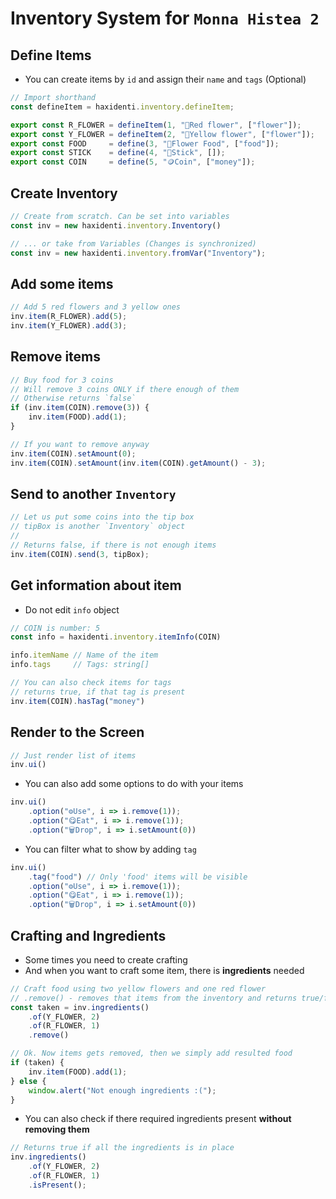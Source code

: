 # Inventory System for `Monna Histea 2`

## Define Items
* You can create items by `id` and assign their `name` and `tags` (Optional)
```ts
// Import shorthand
const defineItem = haxidenti.inventory.defineItem;

export const R_FLOWER = defineItem(1, "🌹Red flower", ["flower"]);
export const Y_FLOWER = defineItem(2, "🌻Yellow flower", ["flower"]);
export const FOOD     = define(3, "🍞Flower Food", ["food"]);
export const STICK    = define(4, "🌿Stick", []);
export const COIN     = define(5, "🪙Coin", ["money"]);
```


## Create Inventory
```ts
// Create from scratch. Can be set into variables
const inv = new haxidenti.inventory.Inventory()

// ... or take from Variables (Changes is synchronized)
const inv = new haxidenti.inventory.fromVar("Inventory");
```


## Add some items
```ts
// Add 5 red flowers and 3 yellow ones
inv.item(R_FLOWER).add(5);
inv.item(Y_FLOWER).add(3);
```

## Remove items
```ts
// Buy food for 3 coins
// Will remove 3 coins ONLY if there enough of them
// Otherwise returns `false`
if (inv.item(COIN).remove(3)) {
	inv.item(FOOD).add(1);
}

// If you want to remove anyway
inv.item(COIN).setAmount(0);
inv.item(COIN).setAmount(inv.item(COIN).getAmount() - 3);
```



## Send to another `Inventory`
```ts
// Let us put some coins into the tip box
// tipBox is another `Inventory` object
//
// Returns false, if there is not enough items
inv.item(COIN).send(3, tipBox);
```


## Get information about item
* Do not edit `info` object
```ts
// COIN is number: 5
const info = haxidenti.inventory.itemInfo(COIN)

info.itemName // Name of the item
info.tags     // Tags: string[]

// You can also check items for tags
// returns true, if that tag is present
inv.item(COIN).hasTag("money")
```



## Render to the Screen
```ts
// Just render list of items
inv.ui()
```
* You can also add some options to do with your items
```ts
inv.ui()
	.option("⚙️Use", i => i.remove(1));
	.option("😋Eat", i => i.remove(1));
	.option("🗑️Drop", i => i.setAmount(0))
```
* You can filter what to show by adding `tag`
```ts
inv.ui()
	.tag("food") // Only 'food' items will be visible
	.option("⚙️Use", i => i.remove(1));
	.option("😋Eat", i => i.remove(1));
	.option("🗑️Drop", i => i.setAmount(0))
```

## Crafting and Ingredients
* Some times you need to create crafting
* And when you want to craft some item, there is __ingredients__ needed
```ts
// Craft food using two yellow flowers and one red flower
// .remove() - removes that items from the inventory and returns true/false if there enough ingredients
const taken = inv.ingredients()
	.of(Y_FLOWER, 2)
	.of(R_FLOWER, 1)
	.remove()

// Ok. Now items gets removed, then we simply add resulted food
if (taken) {
	inv.item(FOOD).add(1);
} else {
	window.alert("Not enough ingredients :(");
}
```
* You can also check if there required ingredients present __without removing them__
```ts
// Returns true if all the ingredients is in place
inv.ingredients()
	.of(Y_FLOWER, 2)
	.of(R_FLOWER, 1)
	.isPresent();
```